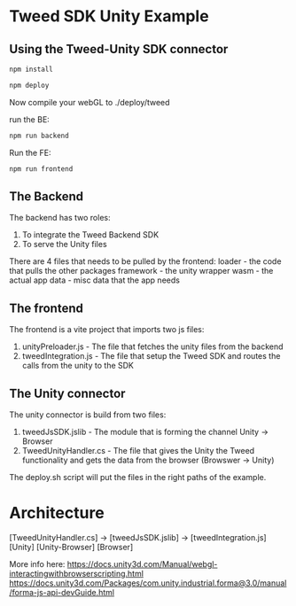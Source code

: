 # Tweed SDK Unity Example
## Using the Tweed-Unity SDK connector

```js
npm install
```

```js
npm deploy
```

Now compile your webGL to ./deploy/tweed


run the BE:
```js
npm run backend
```

Run the FE:
```js
npm run frontend
```

## The Backend
The backend has two roles: 
1. To integrate the Tweed Backend SDK
2. To serve the Unity files 

There are 4 files that needs to be pulled by the frontend: 
loader - the code that pulls the other packages
framework - the unity wrapper 
wasm - the actual app
data - misc data that the app needs

## The frontend 
The frontend is a vite project that imports two js files:
1. unityPreloader.js - The file that fetches the unity files from the backend
2. tweedIntegration.js - The file that setup the Tweed SDK and routes the calls from the unity to the SDK

## The Unity connector
The unity connector is build from two files: 
1. tweedJsSDK.jslib - The module that is forming the channel Unity -> Browser
2. TweedUnityHandler.cs - The file that gives the Unity the Tweed functionality and gets the data from the browser (Browswer -> Unity)

The deploy.sh script will put the files in the right paths of the example.

# Architecture
[TweedUnityHandler.cs] -> [tweedJsSDK.jslib] -> [tweedIntegration.js]   
       [Unity]             [Unity-Browser]            [Browser]

More info here: 
https://docs.unity3d.com/Manual/webgl-interactingwithbrowserscripting.html
https://docs.unity3d.com/Packages/com.unity.industrial.forma@3.0/manual/forma-js-api-devGuide.html


